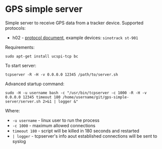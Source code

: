 # GPS simple server
Simple server to receive GPS data from a tracker device. Supported protocols:

* h02 - [protocol document](https://dl.dropboxusercontent.com/s/o1723krpnn0jvqo/document.pdf), example devices: `sinotrack st-901`

Requirements:

`sudo apt-get install ucspi-tcp bc`

To start server:

`tcpserver -R -H -v 0.0.0.0 12345 /path/to/server.sh`

Advanced startup command:

`sudo -H -u username bash -c "/usr/bin/tcpserver -c 1000 -R -H -v 0.0.0.0 12345 timeout 180 /home/username/git/gps-simple-server/server.sh 2>&1 | logger &"`

Where:

* `-u username` - linux user to run the process
* `-c 1000` - maximum allowed connections
* `timeout 180` - script will be killed in 180 seconds and restarted
* `| logger` - tcpserver's info aout established connections will be sent to syslog
